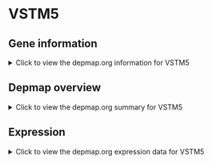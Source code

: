 <h1>VSTM5</h1>

<h2>Gene information</h2>
<details>
  <summary>Click to view the depmap.org information for VSTM5</summary>
  <p><a href="https://depmap.org/portal/gene/VSTM5?tab=about" target="_BLANK">Open page in a new tab...</a></p>
  <iframe src="https://depmap.org/portal/gene/VSTM5?tab=about" style="border:none;width:100%;height:800px"></iframe>
</details>

<h2>Depmap overview</h2>
<details>
  <summary>Click to view the depmap.org summary for VSTM5</summary>
  <p><a href="https://depmap.org/portal/gene/VSTM5?tab=overview" target="_BLANK">Open page in a new tab...</a></p>
  <iframe src="https://depmap.org/portal/gene/VSTM5?tab=overview" style="border:none;width:100%;height:800px"></iframe>
</details>

<h2>Expression</h2>
<details>
  <summary>Click to view the depmap.org expression data for VSTM5</summary>
  <p><a href="https://depmap.org/portal/gene/VSTM5?tab=characterization" target="_BLANK">Open page in a new tab...</a></p>
  <iframe src="https://depmap.org/portal/gene/VSTM5?tab=characterization" style="border:none;width:100%;height:800px"></iframe>
</details>


<!--
<h2>Reactome Pathway diagram</h2>
<details>
  <summary>Click to view the Reactome pathway for VSTM5</summary>
  <p><a href="PURL" target="_BLANK">Open page in a new tab...</a></p>
  PNAME
</details>
-->


